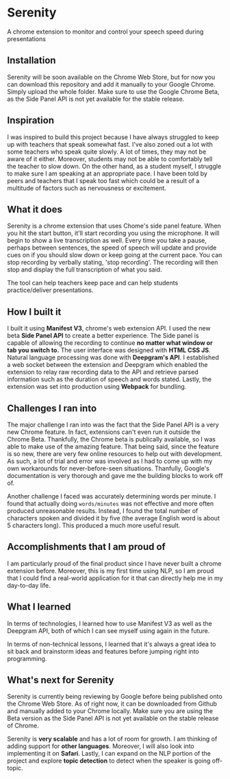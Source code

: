 # Serenity
A chrome extension to monitor and control your speech speed during presentations

## Installation
Serenity will be soon available on the Chrome Web Store, but for now you can download this repository and add it manually to your Google Chrome. Simply upload the whole folder. Make sure to use the Google Chrome Beta, as the Side Panel API is not yet available for the stable release.

## Inspiration
I was inspired to build this project because I have always struggled to keep up with teachers that speak somewhat fast. I've also zoned out a lot with some teachers who speak quite slowly. A lot of times, they may not be aware of it either. Moreover, students may not be able to comfortably tell the teacher to slow down. On the other hand, as a student myself, I struggle to make sure I am speaking at an appropriate pace. I have been told by peers and teachers that I speak too fast which could be a result of a multitude of factors such as nervousness or excitement.

## What it does
Serenity is a chrome extension that uses Chome's side panel feature. When you hit the start button, it'll start recording you using the microphone. It will begin to show a live transcription as well. Every time you take a pause, perhaps between sentences, the speed of speech will update and provide cues on if you should slow down or keep going at the current pace. You can stop recording by verbally stating,  'stop recording'. The recording will then stop and display the full transcription of what you said.

The tool can help teachers keep pace and can help students practice/deliver presentations.

## How I built it
I built it using **Manifest V3**, chrome's web extension API. I used the new beta **Side Panel API** to create a better experience. The Side panel is capable of allowing the recording to continue **no matter what window or tab you switch to.** The user interface was designed with **HTML CSS JS**. Natural language processing was done with **Deepgram's API**. I established a web socket between the extension and Deepgram which enabled the extension to relay raw recording data to the API and retrieve parsed information such as the duration of speech and words stated. Lastly, the extension was set into production using **Webpack** for bundling.

## Challenges I ran into
The major challenge I ran into was the fact that the Side Panel API is a very new Chrome feature. In fact, extensions can't even run it outside the Chrome Beta. Thankfully, the Chrome beta is publically available, so I was able to make use of the amazing feature. That being said, since the feature is so new, there are very few online resources to help out with development. As such, a lot of trial and error was involved as I had to come up with my own workarounds for never-before-seen situations. Thanfully, Google's documentation is very thorough and gave me the building blocks to work off of.

Another challenge I faced was accurately determining words per minute. I found that actually doing `words/minutes` was not effective and more often produced unreasonable results. Instead, I found the total number of characters spoken and divided it by five (the average English word is about 5 characters long). This produced a much more useful result.

## Accomplishments that I am proud of
I am particularly proud of the final product since I have never built a chrome extension before. Moreover, this is my first time using NLP, so I am proud that I could find a real-world application for it that can directly help me in my day-to-day life.

## What I learned
In terms of technologies, I learned how to use Manifest V3 as well as the Deepgram API, both of which I can see myself using again in the future.

In terms of non-technical lessons, I learned that it's always a great idea to sit back and brainstorm ideas and features before jumping right into programming.

## What's next for Serenity
Serenity is currently being reviewing by Google before being published onto the Chrome Web Store. As of right now, it can be downloaded from Github and manually added to your Chrome locally. Make sure you are using the Beta version as the Side Panel API is not yet available on the stable release of Chrome.

Serenity is **very scalable** and has a lot of room for growth. I am thinking of adding support for **other languages**. Moreover, I will also look into implementing it on **Safari**. Lastly, I can expand on the NLP portion of the project and explore **topic detection** to detect when the speaker is going off-topic.

